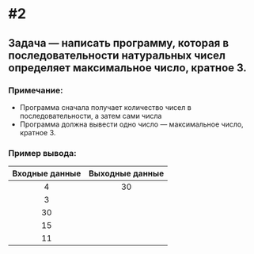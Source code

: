 # #2

## Задача — написать программу, которая в последовательности натуральных чисел определяет максимальное число, кратное 3.

### Примечание:

- Программа сначала получает количество чисел в последовательности, а затем сами числа
- Программа должна вывести одно число — максимальное число, кратное 3.

### Пример вывода:

| Входные данные | Выходные данные |
| :---: | :---: |
| 4 | 30 |
| 3 |  |
| 30 |  |
| 15 |  |
| 11 |  |
